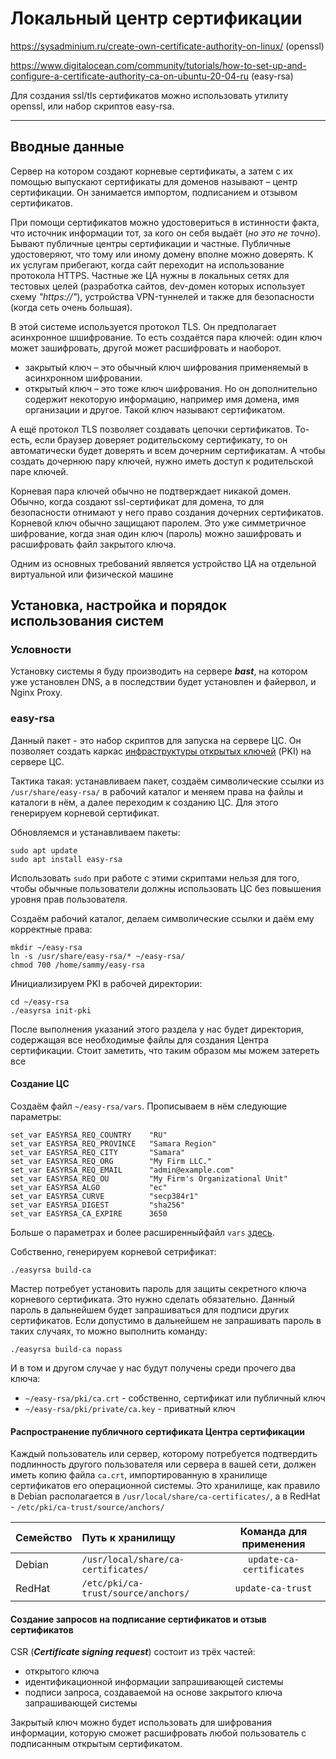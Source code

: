 # Локальный центр сертификации

https://sysadminium.ru/create-own-certificate-authority-on-linux/ (openssl)

https://www.digitalocean.com/community/tutorials/how-to-set-up-and-configure-a-certificate-authority-ca-on-ubuntu-20-04-ru (easy-rsa)

Для создания ssl/tls сертификатов можно использовать утилиту openssl, или набор скриптов easy-rsa.

---

## Вводные данные

Сервер на котором создают корневые сертификаты, а затем с их помощью выпускают сертификаты для доменов называют – центр сертификации. Он занимается импортом, подписанием и отзывом сертификатов.

При помощи сертификатов можно удостовериться в истинности факта, что источник информации тот, за кого он себя выдаёт (_но это не точно_). Бывают публичные центры сертификации и частные. Публичные удостоверяют, что тому или иному домену вполне можно доверять. К их услугам прибегают, когда сайт переходит на использование протокола HTTPS. Частные же ЦА нужны в локальных сетях для тестовых целей (разработка сайтов, dev-домен которых использует схему _"https://"_), устройства VPN-туннелей и также для безопасности (когда сеть очень большая).

В этой системе используется протокол TLS. Он предполагает асинхронное шшифрование. То есть создаётся пара ключей: один ключ может зашифровать, другой может расшифровать и наоборот.

- закрытый ключ – это обычный ключ шифрования применяемый в асинхронном шифровании.
- открытый ключ – это тоже ключ шифрования. Но он дополнительно содержит некоторую информацию, например имя домена, имя организации и другое. Такой ключ называют сертификатом.

А ещё протокол TLS позволяет создавать цепочки сертификатов. То-есть, если браузер доверяет родительскому сертификату, то он автоматически будет доверять и всем дочерним сертификатам. А чтобы создать дочернюю пару ключей, нужно иметь доступ к родительской паре ключей.

Корневая пара ключей обычно не подтверждает никакой домен. Обычно, когда создают ssl-сертификат для домена, то для безопасности отнимают у него право создания дочерних сертификатов. Корневой ключ обычно защищают паролем. Это уже симметричное шифрование, когда зная один ключ (пароль) можно зашифровать и расшифровать файл закрытого ключа.

Одним из основных требований является устройство ЦА на отдельной виртуальной или физической машине

## Установка, настройка и порядок использования систем

### Условности

Установку системы я буду производить на сервере **_bast_**, на котором уже установлен DNS, а в последствии будет установлен и файервол, и Nginx Proxy.

### easy-rsa

Данный пакет - это набор скриптов для запуска на сервере ЦС. Он позволяет создать каркас [инфраструктуры открытых ключей](https://ru.wikipedia.org/wiki/%D0%98%D0%BD%D1%84%D1%80%D0%B0%D1%81%D1%82%D1%80%D1%83%D0%BA%D1%82%D1%83%D1%80%D0%B0_%D0%BE%D1%82%D0%BA%D1%80%D1%8B%D1%82%D1%8B%D1%85_%D0%BA%D0%BB%D1%8E%D1%87%D0%B5%D0%B9) (PKI) на сервере ЦС.

Тактика такая: устанавливаем пакет, создаём символические ссылки из `/usr/share/easy-rsa/` в рабочий каталог и меняем права на файлы и каталоги в нём, а далее переходим к созданию ЦС. Для этого генерируем корневой сертификат.

Обновляемся и устанавливаем пакеты:

```shell
sudo apt update
sudo apt install easy-rsa
```

Использовать `sudo` при работе с этими скриптами нельзя для того, чтобы обычные пользователи должны использовать ЦС без повышения уровня прав пользователя.

Создаём рабочий каталог, делаем символические ссылки и даём ему корректные права:

```shell
mkdir ~/easy-rsa
ln -s /usr/share/easy-rsa/* ~/easy-rsa/
chmod 700 /home/sammy/easy-rsa
```

Инициализируем PKI в рабочей директории:

```shell
cd ~/easy-rsa
./easyrsa init-pki
```

После выполнения указаний этого раздела у нас будет директория, содержащая все необходимые файлы для создания Центра сертификации. Стоит заметить, что таким образом мы можем затереть все

#### Создание ЦС

Создаём файл `~/easy-rsa/vars`. Прописываем в нём следующие параметры:

```shell
set_var EASYRSA_REQ_COUNTRY    "RU"
set_var EASYRSA_REQ_PROVINCE   "Samara Region"
set_var EASYRSA_REQ_CITY       "Samara"
set_var EASYRSA_REQ_ORG        "My Firm LLC."
set_var EASYRSA_REQ_EMAIL      "admin@example.com"
set_var EASYRSA_REQ_OU         "My Firm's Organizational Unit"
set_var EASYRSA_ALGO           "ec"
set_var EASYRSA_CURVE          "secp384r1"
set_var EASYRSA_DIGEST         "sha256"
set_var EASYRSA_CA_EXPIRE      3650
```

Больше о параметрах и более расширенныйфайл `vars` [здесь](https://www.easycoding.org/2017/07/24/podnimaem-ovn-server-na-fedora.html).

Собственно, генерируем корневой сетрификат:

```shell
./easyrsa build-ca
```

Мастер потребует установить пароль для защиты секретного ключа корневого сертификата. Это нужно сделать обязательно. Данный пароль в дальнейшем будет запрашиваться для подписи других сертификатов. Если допустимо в дальнейшем не запрашивать пароль в таких случаях, то можно выполнить команду:

```shell
./easyrsa build-ca nopass
```

И в том и другом случае у нас будут получены среди прочего два ключа:

- `~/easy-rsa/pki/ca.crt` - собственно, сертификат или публичный ключ
- `~/easy-rsa/pki/private/ca.key` - приватный ключ

#### Распространение публичного сертификата Центра сертификации

Каждый пользователь или сервер, которому потребуется подтвердить подлинность другого пользователя или сервера в вашей сети, должен иметь копию файла `ca.crt`, импортированную в хранилище сертификатов его операционной системы. Это хранилище, как правило в Debian располагается в `/usr/local/share/ca-certificates/`, а в RedHat - `/etc/pki/ca-trust/source/anchors/`

| Семейство | Путь к хранилищу                    |  Команда для применения  |
| :-------- | :---------------------------------- | :----------------------: |
| Debian    | `/usr/local/share/ca-certificates/` | `update-ca-certificates` |
| RedHat    | `/etc/pki/ca-trust/source/anchors/` |    `update-ca-trust`     |

#### Создание запросов на подписание сертификатов и отзыв сертификатов

CSR (**_Certificate signing request_**) состоит из трёх частей:

- открытого ключа
- идентификационной информации запрашивающей системы
- подписи запроса, создаваемой на основе закрытого ключа запрашивающей системы

Закрытый ключ можно будет использовать для шифрования информации, которую сможет расшифровать любой пользователь с подписанным открытым сертификатом.
